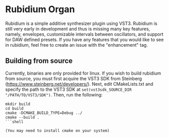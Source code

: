 # Rubidium Organ

Rubidium is a simple additive synthesizer plugin using VST3. Rubidium is still very early in development
and thus is missing many key features, namely, envelopes, customizable intervals between oscillators,
and support for DAW defined presets. If you have any features that you would like to see in rubidium,
feel free to create an issue with the "enhancement" tag.

## Building from source

Currently, binaries are only provided for linux. If you wish to build rubidium from source, you must
first acquire the VST3 SDK from Steinberg (https://www.steinberg.net/developers/). Next, edit
CMakeLists.txt and specify the path to the VST3 SDK at `set(vst3sdk_SOURCE_DIR "/PATH/TO/VST3/SDK")`.
Then, run the following:

```shell
mkdir build
cd build
cmake -DCMAKE_BUILD_TYPE=Debug ../
cmake --build .
```shell

(You may need to install cmake on your system)

